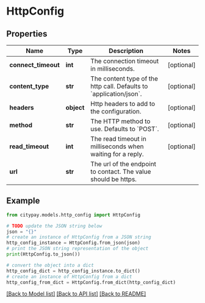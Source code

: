 # HttpConfig


## Properties

Name | Type | Description | Notes
------------ | ------------- | ------------- | -------------
**connect_timeout** | **int** | The connection timeout in milliseconds. | [optional] 
**content_type** | **str** | The content type of the http call. Defaults to &#x60;application/json&#x60;. | [optional] 
**headers** | **object** | Http headers to add to the configuration. | [optional] 
**method** | **str** | The HTTP method to use. Defaults to &#x60;POST&#x60;. | [optional] 
**read_timeout** | **int** | The read timeout in milliseconds when waiting for a reply. | [optional] 
**url** | **str** | The url of the endpoint to contact. The value should be https. | 

## Example

```python
from citypay.models.http_config import HttpConfig

# TODO update the JSON string below
json = "{}"
# create an instance of HttpConfig from a JSON string
http_config_instance = HttpConfig.from_json(json)
# print the JSON string representation of the object
print(HttpConfig.to_json())

# convert the object into a dict
http_config_dict = http_config_instance.to_dict()
# create an instance of HttpConfig from a dict
http_config_from_dict = HttpConfig.from_dict(http_config_dict)
```
[[Back to Model list]](../README.md#documentation-for-models) [[Back to API list]](../README.md#documentation-for-api-endpoints) [[Back to README]](../README.md)


